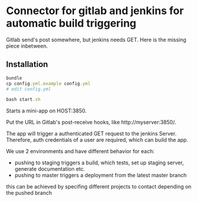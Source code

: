 # Connector for gitlab and jenkins for automatic build triggering

Gitlab send's post somewhere, but jenkins needs GET. Here is the missing piece inbetween.


## Installation

```ruby
bundle
cp config.yml.example config.yml
# edit config.yml

bash start.sh
```

Starts a mini-app on HOST:3850.

Put the URL in Gitlab's post-receive hooks, like http://myserver:3850/.

The app will trigger a authenticated GET request to the jenkins Server. Therefore, auth credentials of a user are required, which can build the app.

We use 2 environments and have different behavior for each:
* pushing to staging triggers a build, which tests, set up staging server, generate documentation etc.
* pushing to master triggers a deployment from the latest master branch

this can be achieved by specifing different projects to contact depending on the pushed branch
